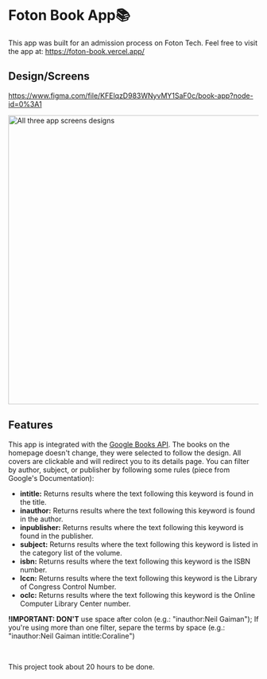 # Foton Book App📚
This app was built for an admission process on Foton Tech.
Feel free to visit the app at: https://foton-book.vercel.app/

## Design/Screens
https://www.figma.com/file/KFElqzD983WNyvMY1SaF0c/book-app?node-id=0%3A1

<img width="581" alt="All three app screens designs" src="https://user-images.githubusercontent.com/13947203/114559257-eb55ad00-9c41-11eb-9617-4e7627cc373e.png">

## Features

This app is integrated with the [Google Books API](https://developers.google.com/books/docs/v1/using). The books on the homepage doesn't change, they were selected to follow the design. All covers are clickable and will redirect you to its details page. You can filter by author, subject, or publisher by following some rules (piece from Google's Documentation): 
- **intitle:** Returns results where the text following this keyword is found in the title.
- **inauthor:** Returns results where the text following this keyword is found in the author.
- **inpublisher:** Returns results where the text following this keyword is found in the publisher.
- **subject:** Returns results where the text following this keyword is listed in the category list of the volume.
- **isbn:** Returns results where the text following this keyword is the ISBN number.
- **lccn:** Returns results where the text following this keyword is the Library of Congress Control Number.
- **oclc:** Returns results where the text following this keyword is the Online Computer Library Center number.

**!IMPORTANT: DON'T** use space after colon (e.g.: "inauthor:Neil Gaiman"); If you're using more than one filter, separe the terms by space (e.g.: "inauthor:Neil Gaiman intitle:Coraline")

&nbsp;

This project took about 20 hours to be done.
